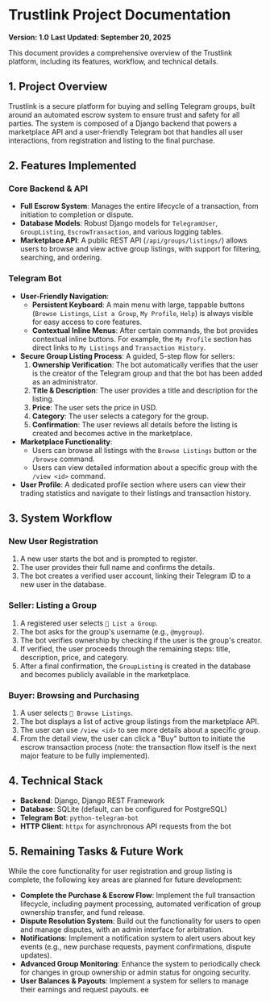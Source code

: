 # Trustlink Project Documentation

**Version: 1.0**
**Last Updated: September 20, 2025**

This document provides a comprehensive overview of the Trustlink platform, including its features, workflow, and technical details.

## 1. Project Overview

Trustlink is a secure platform for buying and selling Telegram groups, built around an automated escrow system to ensure trust and safety for all parties. The system is composed of a Django backend that powers a marketplace API and a user-friendly Telegram bot that handles all user interactions, from registration and listing to the final purchase.

## 2. Features Implemented

### Core Backend & API

-   **Full Escrow System**: Manages the entire lifecycle of a transaction, from initiation to completion or dispute.
-   **Database Models**: Robust Django models for `TelegramUser`, `GroupListing`, `EscrowTransaction`, and various logging tables.
-   **Marketplace API**: A public REST API (`/api/groups/listings/`) allows users to browse and view active group listings, with support for filtering, searching, and ordering.

### Telegram Bot

-   **User-Friendly Navigation**:
    -   **Persistent Keyboard**: A main menu with large, tappable buttons (`Browse Listings`, `List a Group`, `My Profile`, `Help`) is always visible for easy access to core features.
    -   **Contextual Inline Menus**: After certain commands, the bot provides contextual inline buttons. For example, the `My Profile` section has direct links to `My Listings` and `Transaction History`.
-   **Secure Group Listing Process**: A guided, 5-step flow for sellers:
    1.  **Ownership Verification**: The bot automatically verifies that the user is the creator of the Telegram group and that the bot has been added as an administrator.
    2.  **Title & Description**: The user provides a title and description for the listing.
    3.  **Price**: The user sets the price in USD.
    4.  **Category**: The user selects a category for the group.
    5.  **Confirmation**: The user reviews all details before the listing is created and becomes active in the marketplace.
-   **Marketplace Functionality**:
    -   Users can browse all listings with the `Browse Listings` button or the `/browse` command.
    -   Users can view detailed information about a specific group with the `/view <id>` command.
-   **User Profile**: A dedicated profile section where users can view their trading statistics and navigate to their listings and transaction history.

## 3. System Workflow

### New User Registration

1.  A new user starts the bot and is prompted to register.
2.  The user provides their full name and confirms the details.
3.  The bot creates a verified user account, linking their Telegram ID to a new user in the database.

### Seller: Listing a Group

1.  A registered user selects `📝 List a Group`.
2.  The bot asks for the group's username (e.g., `@mygroup`).
3.  The bot verifies ownership by checking if the user is the group's creator.
4.  If verified, the user proceeds through the remaining steps: title, description, price, and category.
5.  After a final confirmation, the `GroupListing` is created in the database and becomes publicly available in the marketplace.

### Buyer: Browsing and Purchasing

1.  A user selects `🏪 Browse Listings`.
2.  The bot displays a list of active group listings from the marketplace API.
3.  The user can use `/view <id>` to see more details about a specific group.
4.  From the detail view, the user can click a "Buy" button to initiate the escrow transaction process (note: the transaction flow itself is the next major feature to be fully implemented).

## 4. Technical Stack

-   **Backend**: Django, Django REST Framework
-   **Database**: SQLite (default, can be configured for PostgreSQL)
-   **Telegram Bot**: `python-telegram-bot`
-   **HTTP Client**: `httpx` for asynchronous API requests from the bot

## 5. Remaining Tasks & Future Work

While the core functionality for user registration and group listing is complete, the following key areas are planned for future development:

-   **Complete the Purchase & Escrow Flow**: Implement the full transaction lifecycle, including payment processing, automated verification of group ownership transfer, and fund release.
-   **Dispute Resolution System**: Build out the functionality for users to open and manage disputes, with an admin interface for arbitration.
-   **Notifications**: Implement a notification system to alert users about key events (e.g., new purchase requests, payment confirmations, dispute updates).
-   **Advanced Group Monitoring**: Enhance the system to periodically check for changes in group ownership or admin status for ongoing security.
-   **User Balances & Payouts**: Implement a system for sellers to manage their earnings and request payouts.
ee